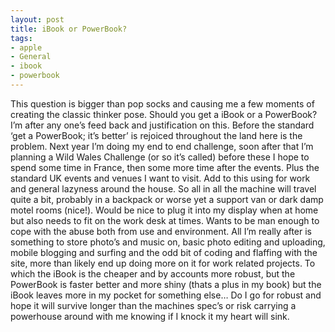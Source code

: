 ```yaml
---
layout: post
title: iBook or PowerBook?
tags:
- apple
- General
- ibook
- powerbook
---
```

This question is bigger than pop socks and causing me a few moments of creating the classic thinker pose.
Should you get a iBook or a PowerBook? I’m after any one’s feed back and justification on this.
Before the standard ‘get a PowerBook; it’s better’ is rejoiced throughout the land here is the problem.
Next year I’m doing my end to end challenge, soon after that I’m planning a Wild Wales Challenge (or so it’s called) before these I hope to spend some time in France, then some more time after the events. Plus the standard UK events and venues I want to visit. Add to this using for work and general lazyness around the house. So all in all the machine will travel quite a bit, probably in a backpack or worse yet a support van or dark damp motel rooms (nice!). Would be nice to plug it into my display when at home but also needs to fit on the work desk at times. Wants to be man enough to cope with the abuse both from use and environment.
All I’m really after is something to store photo’s and music on, basic photo editing and uploading, mobile blogging and surfing and the odd bit of coding and flaffing with the site, more than likely end up doing more on it for work related projects.
To which the iBook is the cheaper and by accounts more robust, but the PowerBook is faster better and more shiny (thats a plus in my book) but the iBook leaves more in my pocket for something else…
Do I go for robust and hope it will survive longer than the machines spec’s or risk carrying a powerhouse around with me knowing if I knock it my heart will sink.

